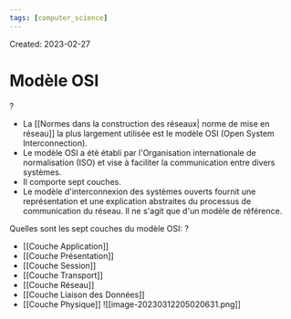 ```yaml
---
tags: [computer_science] 
---
```

Created: 2023-02-27

# Modèle OSI
?
- La [[Normes dans la construction des réseaux| norme de mise en réseau]] la plus largement utilisée est le modèle OSI (Open System Interconnection).
- Le modèle OSI a été établi par l'Organisation internationale de normalisation (ISO) et vise à faciliter la communication entre divers systèmes.
- Il comporte sept couches.
- Le modèle d'interconnexion des systèmes ouverts fournit une représentation et une explication abstraites du processus de communication du réseau. Il ne s'agit que d'un modèle de référence.

Quelles sont les sept couches du modèle OSI:
?
- [[Couche Application]]
- [[Couche Présentation]]
- [[Couche Session]]
- [[Couche Transport]]
- [[Couche Réseau]]
- [[Couche Liaison des Données]]
- [[Couche Physique]]
![[image-20230312205020631.png]]

